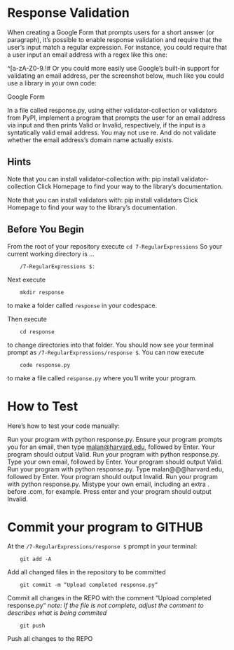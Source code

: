 # Response Validation

When creating a Google Form that prompts users for a short answer (or paragraph), it’s possible to enable response validation and require that the user’s input match a regular expression. For instance, you could require that a user input an email address with a regex like this one:

^[a-zA-Z0-9.!#$%&'*+\/=?^_`{|}~-]+@[a-zA-Z0-9](?:[a-zA-Z0-9-]{0,61}[a-zA-Z0-9])?(?:\.[a-zA-Z0-9](?:[a-zA-Z0-9-]{0,61}[a-zA-Z0-9])?)*$
Or you could more easily use Google’s built-in support for validating an email address, per the screenshot below, much like you could use a library in your own code:

Google Form

In a file called response.py, using either validator-collection or validators from PyPI, implement a program that prompts the user for an email address via input and then prints Valid or Invalid, respectively, if the input is a syntatically valid email address. You may not use re. And do not validate whether the email address’s domain name actually exists.


## Hints
Note that you can install validator-collection with:
pip install validator-collection
Click Homepage to find your way to the library’s documentation.

Note that you can install validators with:
pip install validators
Click Homepage to find your way to the library’s documentation.

## Before You Begin
From the root of your repository execute `cd 7-RegularExpressions` So your current working directory is ...		

		/7-RegularExpressions $:
Next execute

		mkdir response
to make a folder called `response` in your codespace.

Then execute

		cd response
to change directories into that folder. You should now see your terminal prompt as `/7-RegularExpressions/response $`. You can now execute

		code response.py
to make a file called `response.py` where you’ll write your program.

# How to Test
Here’s how to test your code manually:

Run your program with python response.py. Ensure your program prompts you for an email, then type malan@harvard.edu, followed by Enter. Your program should output Valid.
Run your program with python response.py. Type your own email, followed by Enter. Your program should output Valid.
Run your program with python response.py. Type malan@@@harvard.edu, followed by Enter. Your program should output Invalid.
Run your program with python response.py. Mistype your own email, including an extra . before .com, for example. Press enter and your program should output Invalid.


# Commit your program to GITHUB
At the `/7-RegularExpressions/response $` prompt in your terminal:

		git add -A 
Add all changed files in the repository to be committed

		git commit -m “Upload completed response.py“
Commit all changes in the REPO with the comment “Upload completed response.py“
*note: If the file is not complete, adjust the comment to describes what is being commited*

		git push 
Push all changes to the REPO